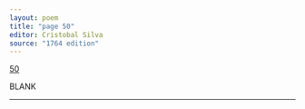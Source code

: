 ```yaml
---
layout: poem
title: "page 50"
editor: Cristobal Silva
source: "1764 edition"
---
```



[50]()

BLANK

---
